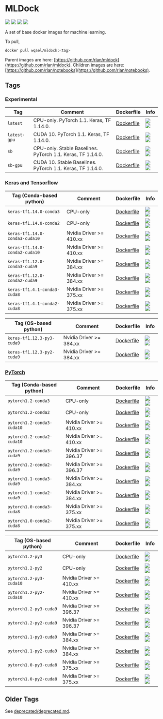 # MLDock

![](https://img.shields.io/docker/cloud/automated/wqael/mldock.svg)
![](https://img.shields.io/docker/cloud/build/wqael/mldock.svg)
![](https://img.shields.io/docker/pulls/wqael/mldock.svg)
![](https://img.shields.io/docker/stars/wqael/mldock.svg)

A set of base docker images for machine learning.

To pull,

```sh
docker pull wqael/mldock:<tag>
```

Parent images are here: [https://github.com/rlan/mldock](https://github.com/rlan/mldock). Children images are here: [https://github.com/rlan/notebooks](https://github.com/rlan/notebooks).


## Tags

### Experimental

| Tag   | Comment | Dockerfile | Info |
| ----- | ------- | ---------- | ---- |
| `latest` | CPU-only. PyTorch 1.1. Keras, TF 1.14.0. | [Dockerfile](latest/Dockerfile) | [![](https://images.microbadger.com/badges/image/wqael/mldock:latest.svg) ![](https://images.microbadger.com/badges/commit/wqael/mldock:latest.svg)](https://microbadger.com/images/wqael/mldock:latest) |
| `latest-gpu` | CUDA 10. PyTorch 1.1. Keras, TF 1.14.0. | [Dockerfile](latest-gpu/Dockerfile) | [![](https://images.microbadger.com/badges/image/wqael/mldock:latest-gpu.svg) ![](https://images.microbadger.com/badges/commit/wqael/mldock:latest-gpu.svg)](https://microbadger.com/images/wqael/mldock:latest-gpu) |
| `sb` | CPU-only. Stable Baselines. PyTorch 1.1. Keras, TF 1.14.0. | [Dockerfile](sb/Dockerfile) | [![](https://images.microbadger.com/badges/image/wqael/mldock:sb.svg) ![](https://images.microbadger.com/badges/commit/wqael/mldock:sb.svg)](https://microbadger.com/images/wqael/mldock:sb) |
| `sb-gpu` | CUDA 10. Stable Baselines. PyTorch 1.1. Keras, TF 1.14.0. | [Dockerfile](sb-gpu/Dockerfile) | [![](https://images.microbadger.com/badges/image/wqael/mldock:sb-gpu.svg) ![](https://images.microbadger.com/badges/commit/wqael/mldock:sb-gpu.svg)](https://microbadger.com/images/wqael/mldock:sb-gpu) |


### [Keras](https://keras.io/) and [Tensorflow](https://www.tensorflow.org/)

| Tag (Conda-based python) | Comment | Dockerfile | Info  |
| ------------------------ | ------- | ---------- | ----  |
| `keras-tf1.14.0-conda3` | CPU-only | [Dockerfile](keras-tf1.14.0-conda3/Dockerfile) | [![](https://images.microbadger.com/badges/image/wqael/mldock:keras-tf1.14.0-conda3.svg) ![](https://images.microbadger.com/badges/commit/wqael/mldock:keras-tf1.14.0-conda3.svg)](https://microbadger.com/images/wqael/mldock:keras-tf1.14.0-conda3) |
| `keras-tf1.14.0-conda2` | CPU-only | [Dockerfile](keras-tf1.14.0-conda2/Dockerfile) | [![](https://images.microbadger.com/badges/image/wqael/mldock:keras-tf1.14.0-conda2.svg) ![](https://images.microbadger.com/badges/commit/wqael/mldock:keras-tf1.14.0-conda2.svg)](https://microbadger.com/images/wqael/mldock:keras-tf1.14.0-conda2) |
| `keras-tf1.14.0-conda3-cuda10` | Nvidia Driver >= 410.xx | [Dockerfile](keras-tf1.14.0-conda3-cuda10/Dockerfile) | [![](https://images.microbadger.com/badges/image/wqael/mldock:keras-tf1.14.0-conda3-cuda10.svg) ![](https://images.microbadger.com/badges/commit/wqael/mldock:keras-tf1.14.0-conda3-cuda10.svg)](https://microbadger.com/images/wqael/mldock:keras-tf1.14.0-conda3-cuda10) |
| `keras-tf1.14.0-conda2-cuda10` | Nvidia Driver >= 410.xx | [Dockerfile](keras-tf1.14.0-conda2-cuda10/Dockerfile) | [![](https://images.microbadger.com/badges/image/wqael/mldock:keras-tf1.14.0-conda2-cuda10.svg) ![](https://images.microbadger.com/badges/commit/wqael/mldock:keras-tf1.14.0-conda2-cuda10.svg)](https://microbadger.com/images/wqael/mldock:keras-tf1.14.0-conda2-cuda10) |
| `keras-tf1.12.0-conda3-cuda9` | Nvidia Driver >= 384.xx | [Dockerfile](keras-tf1.12.0-conda3-cuda9/Dockerfile) | [![](https://images.microbadger.com/badges/image/wqael/mldock:keras-tf1.12.0-conda3-cuda9.svg) ![](https://images.microbadger.com/badges/commit/wqael/mldock:keras-tf1.12.0-conda3-cuda9.svg)](https://microbadger.com/images/wqael/mldock:keras-tf1.12.0-conda3-cuda9) |
| `keras-tf1.12.0-conda2-cuda9` | Nvidia Driver >= 384.xx | [Dockerfile](keras-tf1.12.0-conda2-cuda9/Dockerfile) | [![](https://images.microbadger.com/badges/image/wqael/mldock:keras-tf1.12.0-conda2-cuda9.svg) ![](https://images.microbadger.com/badges/commit/wqael/mldock:keras-tf1.12.0-conda2-cuda9.svg)](https://microbadger.com/images/wqael/mldock:keras-tf1.12.0-conda2-cuda9) |
| `keras-tf1.4.1-conda3-cuda8` | Nvidia Driver >= 375.xx | [Dockerfile](keras-tf1.4.1-conda3-cuda8/Dockerfile) | [![](https://images.microbadger.com/badges/image/wqael/mldock:keras-tf1.4.1-conda3-cuda8.svg) ![](https://images.microbadger.com/badges/commit/wqael/mldock:keras-tf1.4.1-conda3-cuda8.svg)](https://microbadger.com/images/wqael/mldock:keras-tf1.4.1-conda3-cuda8) |
| `keras-tf1.4.1-conda2-cuda8` | Nvidia Driver >= 375.xx | [Dockerfile](keras-tf1.4.1-conda2-cuda8/Dockerfile) | [![](https://images.microbadger.com/badges/image/wqael/mldock:keras-tf1.4.1-conda2-cuda8.svg) ![](https://images.microbadger.com/badges/commit/wqael/mldock:keras-tf1.4.1-conda2-cuda8.svg)](https://microbadger.com/images/wqael/mldock:keras-tf1.4.1-conda2-cuda8) |

| Tag (OS-based python) | Comment | Dockerfile | Info |
| --------------------- | ------- | ---------- | ---- |
| `keras-tf1.12.3-py3-cuda9` | Nvidia Driver >= 384.xx | [Dockerfile](keras-tf1.12.3-py3-cuda9/Dockerfile) | [![](https://images.microbadger.com/badges/image/wqael/mldock:keras-tf1.12.3-py3-cuda9.svg) ![](https://images.microbadger.com/badges/commit/wqael/mldock:keras-tf1.12.3-py3-cuda9.svg)](https://microbadger.com/images/wqael/mldock:keras-tf1.12.3-py3-cuda9) |
| `keras-tf1.12.3-py2-cuda9` | Nvidia Driver >= 384.xx | [Dockerfile](keras-tf1.12.3-py2-cuda9/Dockerfile) | [![](https://images.microbadger.com/badges/image/wqael/mldock:keras-tf1.12.3-py2-cuda9.svg) ![](https://images.microbadger.com/badges/commit/wqael/mldock:keras-tf1.12.3-py2-cuda9.svg)](https://microbadger.com/images/wqael/mldock:keras-tf1.12.3-py2-cuda9) |


### [PyTorch](https://pytorch.org/)

| Tag (Conda-based python) | Comment | Dockerfile | Info |
| ------------------------ | ------- | ---------- | ---- |
| `pytorch1.2-conda3` | CPU-only | [Dockerfile](pytorch1.2-conda3/Dockerfile) | [![](https://images.microbadger.com/badges/image/wqael/mldock:pytorch1.2-conda3.svg) ![](https://images.microbadger.com/badges/commit/wqael/mldock:pytorch1.2-conda3.svg)](https://microbadger.com/images/wqael/mldock:pytorch1.2-conda3) |
| `pytorch1.2-conda2` | CPU-only | [Dockerfile](pytorch1.2-conda2/Dockerfile) | [![](https://images.microbadger.com/badges/image/wqael/mldock:pytorch1.2-conda2.svg) ![](https://images.microbadger.com/badges/commit/wqael/mldock:pytorch1.2-conda2.svg)](https://microbadger.com/images/wqael/mldock:pytorch1.2-conda2) |
| `pytorch1.2-conda3-cuda10` | Nvidia Driver >= 410.xx | [Dockerfile](pytorch1.2-conda3-cuda10/Dockerfile) | [![](https://images.microbadger.com/badges/image/wqael/mldock:pytorch1.2-conda3-cuda10.svg) ![](https://images.microbadger.com/badges/commit/wqael/mldock:pytorch1.2-conda3-cuda10.svg)](https://microbadger.com/images/wqael/mldock:pytorch1.2-conda3-cuda10) |
| `pytorch1.2-conda2-cuda10` | Nvidia Driver >= 410.xx | [Dockerfile](pytorch1.2-conda2-cuda10/Dockerfile) | [![](https://images.microbadger.com/badges/image/wqael/mldock:pytorch1.2-conda2-cuda10.svg) ![](https://images.microbadger.com/badges/commit/wqael/mldock:pytorch1.2-conda2-cuda10.svg)](https://microbadger.com/images/wqael/mldock:pytorch1.2-conda2-cuda10) |
| `pytorch1.2-conda3-cuda9` | Nvidia Driver >= 396.37 | [Dockerfile](pytorch1.2-conda3-cuda9/Dockerfile) | [![](https://images.microbadger.com/badges/image/wqael/mldock:pytorch1.2-conda3-cuda9.svg) ![](https://images.microbadger.com/badges/commit/wqael/mldock:pytorch1.2-conda3-cuda9.svg)](https://microbadger.com/images/wqael/mldock:pytorch1.2-conda3-cuda9) |
| `pytorch1.2-conda2-cuda9` | Nvidia Driver >= 396.37 | [Dockerfile](pytorch1.2-conda2-cuda9/Dockerfile) | [![](https://images.microbadger.com/badges/image/wqael/mldock:pytorch1.2-conda2-cuda9.svg) ![](https://images.microbadger.com/badges/commit/wqael/mldock:pytorch1.2-conda2-cuda9.svg)](https://microbadger.com/images/wqael/mldock:pytorch1.2-conda2-cuda9) |
| `pytorch1.1-conda3-cuda9` | Nvidia Driver >= 384.xx | [Dockerfile](pytorch1.1-conda3-cuda9/Dockerfile) | [![](https://images.microbadger.com/badges/image/wqael/mldock:pytorch1.1-conda3-cuda9.svg) ![](https://images.microbadger.com/badges/commit/wqael/mldock:pytorch1.1-conda3-cuda9.svg)](https://microbadger.com/images/wqael/mldock:pytorch1.1-conda3-cuda9) |
| `pytorch1.1-conda2-cuda9` | Nvidia Driver >= 384.xx | [Dockerfile](pytorch1.1-conda2-cuda9/Dockerfile) | [![](https://images.microbadger.com/badges/image/wqael/mldock:pytorch1.1-conda2-cuda9.svg) ![](https://images.microbadger.com/badges/commit/wqael/mldock:pytorch1.1-conda2-cuda9.svg)](https://microbadger.com/images/wqael/mldock:pytorch1.1-conda2-cuda9) |
| `pytorch1.0-conda3-cuda8` | Nvidia Driver >= 375.xx | [Dockerfile](pytorch1.0-conda3-cuda8/Dockerfile) | [![](https://images.microbadger.com/badges/image/wqael/mldock:pytorch1.0-conda3-cuda8.svg) ![](https://images.microbadger.com/badges/commit/wqael/mldock:pytorch1.0-conda3-cuda8.svg)](https://microbadger.com/images/wqael/mldock:pytorch1.0-conda3-cuda8) |
| `pytorch1.0-conda2-cuda8` | Nvidia Driver >= 375.xx | [Dockerfile](pytorch1.0-conda2-cuda8/Dockerfile) | [![](https://images.microbadger.com/badges/image/wqael/mldock:pytorch1.0-conda2-cuda8.svg) ![](https://images.microbadger.com/badges/commit/wqael/mldock:pytorch1.0-conda2-cuda8.svg)](https://microbadger.com/images/wqael/mldock:pytorch1.0-conda2-cuda8) |

| Tag (OS-based python) | Comment | Dockerfile | Info |
| --------------------- | ------- | ---------- | ---- |
| `pytorch1.2-py3` | CPU-only | [Dockerfile](pytorch1.2-py3/Dockerfile) | [![](https://images.microbadger.com/badges/image/wqael/mldock:pytorch1.2-py3.svg) ![](https://images.microbadger.com/badges/commit/wqael/mldock:pytorch1.2-py3.svg)](https://microbadger.com/images/wqael/mldock:pytorch1.2-py3) |
| `pytorch1.2-py2` | CPU-only | [Dockerfile](pytorch1.2-py2/Dockerfile) | [![](https://images.microbadger.com/badges/image/wqael/mldock:pytorch1.2-py2.svg) ![](https://images.microbadger.com/badges/commit/wqael/mldock:pytorch1.2-py2.svg)](https://microbadger.com/images/wqael/mldock:pytorch1.2-py2) |
| `pytorch1.2-py3-cuda10` | Nvidia Driver >= 410.xx | [Dockerfile](pytorch1.2-py3-cuda10/Dockerfile) | [![](https://images.microbadger.com/badges/image/wqael/mldock:pytorch1.2-py3-cuda10.svg) ![](https://images.microbadger.com/badges/commit/wqael/mldock:pytorch1.2-py3-cuda10.svg)](https://microbadger.com/images/wqael/mldock:pytorch1.2-py3-cuda10) |
| `pytorch1.2-py2-cuda10` | Nvidia Driver >= 410.xx | [Dockerfile](pytorch1.2-py2-cuda10/Dockerfile) | [![](https://images.microbadger.com/badges/image/wqael/mldock:pytorch1.2-py2-cuda10.svg) ![](https://images.microbadger.com/badges/commit/wqael/mldock:pytorch1.2-py2-cuda10.svg)](https://microbadger.com/images/wqael/mldock:pytorch1.2-py2-cuda10) |
| `pytorch1.2-py3-cuda9` | Nvidia Driver >= 396.37 | [Dockerfile](pytorch1.2-py3-cuda9/Dockerfile) | [![](https://images.microbadger.com/badges/image/wqael/mldock:pytorch1.2-py3-cuda9.svg) ![](https://images.microbadger.com/badges/commit/wqael/mldock:pytorch1.2-py3-cuda9.svg)](https://microbadger.com/images/wqael/mldock:pytorch1.2-py3-cuda9) |
| `pytorch1.2-py2-cuda9` | Nvidia Driver >= 396.37 | [Dockerfile](pytorch1.2-py2-cuda9/Dockerfile) | [![](https://images.microbadger.com/badges/image/wqael/mldock:pytorch1.2-py2-cuda9.svg) ![](https://images.microbadger.com/badges/commit/wqael/mldock:pytorch1.2-py2-cuda9.svg)](https://microbadger.com/images/wqael/mldock:pytorch1.2-py2-cuda9) |
| `pytorch1.1-py3-cuda9` | Nvidia Driver >= 384.xx | [Dockerfile](pytorch1.1-py3-cuda9/Dockerfile) | [![](https://images.microbadger.com/badges/image/wqael/mldock:pytorch1.1-py3-cuda9.svg) ![](https://images.microbadger.com/badges/commit/wqael/mldock:pytorch1.1-py3-cuda9.svg)](https://microbadger.com/images/wqael/mldock:pytorch1.1-py3-cuda9) |
| `pytorch1.1-py2-cuda9` | Nvidia Driver >= 384.xx | [Dockerfile](pytorch1.1-py2-cuda9/Dockerfile) | [![](https://images.microbadger.com/badges/image/wqael/mldock:pytorch1.1-py2-cuda9.svg) ![](https://images.microbadger.com/badges/commit/wqael/mldock:pytorch1.1-py2-cuda9.svg)](https://microbadger.com/images/wqael/mldock:pytorch1.1-py2-cuda9) |
| `pytorch1.0-py3-cuda8` | Nvidia Driver >= 375.xx | [Dockerfile](pytorch1.0-py3-cuda8/Dockerfile) | [![](https://images.microbadger.com/badges/image/wqael/mldock:pytorch1.0-py3-cuda8.svg) ![](https://images.microbadger.com/badges/commit/wqael/mldock:pytorch1.0-py3-cuda8.svg)](https://microbadger.com/images/wqael/mldock:pytorch1.0-py3-cuda8) |
| `pytorch1.0-py2-cuda8` | Nvidia Driver >= 375.xx | [Dockerfile](pytorch1.0-py2-cuda8/Dockerfile) | [![](https://images.microbadger.com/badges/image/wqael/mldock:pytorch1.0-py2-cuda8.svg) ![](https://images.microbadger.com/badges/commit/wqael/mldock:pytorch1.0-py2-cuda8.svg)](https://microbadger.com/images/wqael/mldock:pytorch1.0-py2-cuda8) |

## Older Tags

See [deprecated/deprecated.md](deprecated/deprecated.md).

